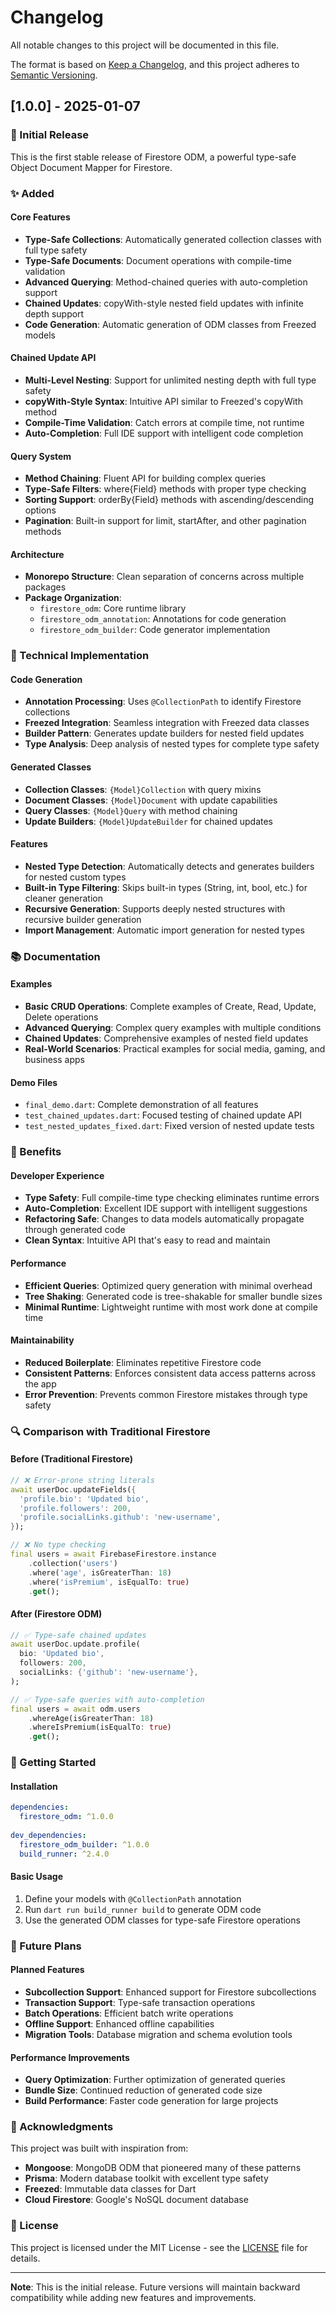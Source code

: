 # Changelog

All notable changes to this project will be documented in this file.

The format is based on [Keep a Changelog](https://keepachangelog.com/en/1.0.0/),
and this project adheres to [Semantic Versioning](https://semver.org/spec/v2.0.0.html).

## [1.0.0] - 2025-01-07

### 🎉 Initial Release

This is the first stable release of Firestore ODM, a powerful type-safe Object Document Mapper for Firestore.

### ✨ Added

#### Core Features
- **Type-Safe Collections**: Automatically generated collection classes with full type safety
- **Type-Safe Documents**: Document operations with compile-time validation
- **Advanced Querying**: Method-chained queries with auto-completion support
- **Chained Updates**: copyWith-style nested field updates with infinite depth support
- **Code Generation**: Automatic generation of ODM classes from Freezed models

#### Chained Update API
- **Multi-Level Nesting**: Support for unlimited nesting depth with full type safety
- **copyWith-Style Syntax**: Intuitive API similar to Freezed's copyWith method
- **Compile-Time Validation**: Catch errors at compile time, not runtime
- **Auto-Completion**: Full IDE support with intelligent code completion

#### Query System
- **Method Chaining**: Fluent API for building complex queries
- **Type-Safe Filters**: where{Field} methods with proper type checking
- **Sorting Support**: orderBy{Field} methods with ascending/descending options
- **Pagination**: Built-in support for limit, startAfter, and other pagination methods

#### Architecture
- **Monorepo Structure**: Clean separation of concerns across multiple packages
- **Package Organization**:
  - `firestore_odm`: Core runtime library
  - `firestore_odm_annotation`: Annotations for code generation
  - `firestore_odm_builder`: Code generator implementation

### 🔧 Technical Implementation

#### Code Generation
- **Annotation Processing**: Uses `@CollectionPath` to identify Firestore collections
- **Freezed Integration**: Seamless integration with Freezed data classes
- **Builder Pattern**: Generates update builders for nested field updates
- **Type Analysis**: Deep analysis of nested types for complete type safety

#### Generated Classes
- **Collection Classes**: `{Model}Collection` with query mixins
- **Document Classes**: `{Model}Document` with update capabilities
- **Query Classes**: `{Model}Query` with method chaining
- **Update Builders**: `{Model}UpdateBuilder` for chained updates

#### Features
- **Nested Type Detection**: Automatically detects and generates builders for nested custom types
- **Built-in Type Filtering**: Skips built-in types (String, int, bool, etc.) for cleaner generation
- **Recursive Generation**: Supports deeply nested structures with recursive builder generation
- **Import Management**: Automatic import generation for nested types

### 📚 Documentation

#### Examples
- **Basic CRUD Operations**: Complete examples of Create, Read, Update, Delete operations
- **Advanced Querying**: Complex query examples with multiple conditions
- **Chained Updates**: Comprehensive examples of nested field updates
- **Real-World Scenarios**: Practical examples for social media, gaming, and business apps

#### Demo Files
- `final_demo.dart`: Complete demonstration of all features
- `test_chained_updates.dart`: Focused testing of chained update API
- `test_nested_updates_fixed.dart`: Fixed version of nested update tests

### 🎯 Benefits

#### Developer Experience
- **Type Safety**: Full compile-time type checking eliminates runtime errors
- **Auto-Completion**: Excellent IDE support with intelligent suggestions
- **Refactoring Safe**: Changes to data models automatically propagate through generated code
- **Clean Syntax**: Intuitive API that's easy to read and maintain

#### Performance
- **Efficient Queries**: Optimized query generation with minimal overhead
- **Tree Shaking**: Generated code is tree-shakable for smaller bundle sizes
- **Minimal Runtime**: Lightweight runtime with most work done at compile time

#### Maintainability
- **Reduced Boilerplate**: Eliminates repetitive Firestore code
- **Consistent Patterns**: Enforces consistent data access patterns across the app
- **Error Prevention**: Prevents common Firestore mistakes through type safety

### 🔍 Comparison with Traditional Firestore

#### Before (Traditional Firestore)
```dart
// ❌ Error-prone string literals
await userDoc.updateFields({
  'profile.bio': 'Updated bio',
  'profile.followers': 200,
  'profile.socialLinks.github': 'new-username',
});

// ❌ No type checking
final users = await FirebaseFirestore.instance
    .collection('users')
    .where('age', isGreaterThan: 18)
    .where('isPremium', isEqualTo: true)
    .get();
```

#### After (Firestore ODM)
```dart
// ✅ Type-safe chained updates
await userDoc.update.profile(
  bio: 'Updated bio',
  followers: 200,
  socialLinks: {'github': 'new-username'},
);

// ✅ Type-safe queries with auto-completion
final users = await odm.users
    .whereAge(isGreaterThan: 18)
    .whereIsPremium(isEqualTo: true)
    .get();
```

### 🚀 Getting Started

#### Installation
```yaml
dependencies:
  firestore_odm: ^1.0.0
  
dev_dependencies:
  firestore_odm_builder: ^1.0.0
  build_runner: ^2.4.0
```

#### Basic Usage
1. Define your models with `@CollectionPath` annotation
2. Run `dart run build_runner build` to generate ODM code
3. Use the generated ODM classes for type-safe Firestore operations

### 🔮 Future Plans

#### Planned Features
- **Subcollection Support**: Enhanced support for Firestore subcollections
- **Transaction Support**: Type-safe transaction operations
- **Batch Operations**: Efficient batch write operations
- **Offline Support**: Enhanced offline capabilities
- **Migration Tools**: Database migration and schema evolution tools

#### Performance Improvements
- **Query Optimization**: Further optimization of generated queries
- **Bundle Size**: Continued reduction of generated code size
- **Build Performance**: Faster code generation for large projects

### 🙏 Acknowledgments

This project was built with inspiration from:
- **Mongoose**: MongoDB ODM that pioneered many of these patterns
- **Prisma**: Modern database toolkit with excellent type safety
- **Freezed**: Immutable data classes for Dart
- **Cloud Firestore**: Google's NoSQL document database

### 📄 License

This project is licensed under the MIT License - see the [LICENSE](LICENSE) file for details.

---

**Note**: This is the initial release. Future versions will maintain backward compatibility while adding new features and improvements.
